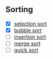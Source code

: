 ## Sorting
- [x] [selection sort](./sorting/selectionSort.cpp)
- [x] [bubble sort](./sorting/bubbleSort.cpp)
- [ ] [insertion sort](./sorting/insertionSort.cpp)
- [ ] [merge sort](./sorting/mergeSort.cpp)
- [ ] [quick sort](./sorting/quickSort.cpp)
